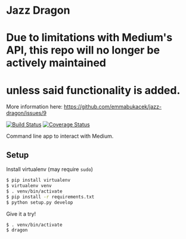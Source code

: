 Jazz Dragon
===========

# Due to limitations with Medium's API, this repo will no longer be actively maintained
# unless said functionality is added.

More information here: https://github.com/emmabukacek/jazz-dragon/issues/9

[![Build Status](https://travis-ci.org/emmabukacek/jazz-dragon.svg?branch=develop)](https://travis-ci.org/emmabukacek/jazz-dragon)
[![Coverage Status](https://coveralls.io/repos/github/emmabukacek/jazz-dragon/badge.svg?branch=develop)](https://coveralls.io/github/emmabukacek/jazz-dragon?branch=develop)

Command line app to interact with Medium.

## Setup

Install virtualenv (may require `sudo`)
```bash
$ pip install virtualenv
$ virtualenv venv
$ . venv/bin/activate
$ pip install -r requirements.txt
$ python setup.py develop
```

Give it a try!
```bash
$ . venv/bin/activate
$ dragon
```
